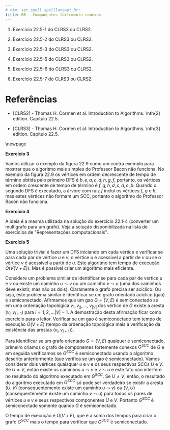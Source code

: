 ```yaml
---
# vim: set spell spelllang=pt_br:
title: 06 - Componentes fortemente conexos
---
```


1. Exercício 22.5-1 do CLRS3 ou CLRS2.

2. Exercício 22.5-2 do CLRS3 ou CLRS2.

3. Exercício 22.5-3 do CLRS3 ou CLRS2.

4. Exercício 22.5-5 do CLRS3 ou CLRS2.

5. Exercício 22.5-6 do CLRS3 ou CLRS2.

6. Exercício 22.5-7 do CLRS3 ou CLRS2.



# Referências

-   [CLRS2] - Thomas H. Cormen et al. Introduction to Algorithms. \nth{2} edition. Capítulo 22.5.

-   [CLRS3] - Thomas H. Cormen et al. Introduction to Algorithms. \nth{3} edition. Capítulo 22.5.


\newpage

**Exercício 3**

Vamos utilizar o exemplo da figura 22.9 como um contra exemplo para mostrar que
o algoritmo mais simples do Professor Bacon não funciona. No exemplo da figura
22.9 os vértices em ordem decrescente de tempo de término obtida pelo primeiro
DFS é $b, e, a, c, d, h, g, f$, portanto, os vértices em ordem crescente de
tempo de término é $f, g, h, d, c, a, e, b$. Quando o segundo DFS é executado,
a árvore com raiz $f$ inclui os vértices $f$, $g$ e $h$, mas estes vértices não
formam um SCC, portanto o algoritmo do Professor Bacon não funciona.


**Exercício 4**

A ideia é a mesma utilizada na solução do exercício 22.1-4 (converter um
multigrafo para um grafo). Veja a solução disponibilizada na lista de
exercícios de "Representações computacionais".


**Exercício 5**

Uma solução trivial é fazer um DFS iniciando em cada vértice e verificar se
para cada par de vértice $u$ e $v$, o vértice $u$ é acessível a partir de $v$
ou se o vértice $v$ é acessível a partir de $u$. Este algoritmo tem tempo de
execução $O(V (V + E))$. Mas é possível criar um algoritmo mais eficiente.

Considere um problema similar de identificar se para cada par de vértice $u$ e
$v$ ou existe um caminho $u \leadsto v$ ou um caminho $v \leadsto u$ (uma dos
caminhos deve existir, mas não os dois). Claramente o grafo precisa ser
acíclico. Ou seja, este problema similar é identificar se um grafo orientado
acíclico (gao) é semiconectado. Afirmamos que um gao $G = (V, E)$ é
semiconectado se em uma ordenação topológica $v_1, v_2, \dots, v_{|V|}$ dos
vértice de $G$ existe a aresta $(v_i, v_{i+1})$ para $i = 1, 2, \dots |V| - 1$.
A demostração desta afirmação ficar como exercício para o leitor. Verificar se
um gao é semiconectado tem tempo de execução $O(V + E)$ (tempo da ordenação
topológica mais a verificação da existência das arestas $(v_i, v_{i + 1})$).

Para identificar se um grafo orientado $G = (V, E)$ qualquer é semiconectado,
primeiro criamos o grafo de componentes fortemente conexos $G^{SCC}$ de $G$ e
em seguida verificamos se $G^{SCC}$ é semiconectado usando o algoritmo descrito
anteriormente (que verifica se um gao é semiconectado). Vamos considerar dois
vértices quaisquer $u$ e $v$ e os seus respectivos SCCs $U$ e $V$. Se $U = V$,
então existe os caminhos $u \leadsto v$ e $v \leadsto u$ e este fato não
interfere no resultado do algoritmo executado em $G^{SCC}$. Se $U \not = V$,
então, o resultado do algoritmo executado em $G^{SCC}$ só pode ser verdadeiro
se existir a aresta $(U, V)$ (consequentemente existe um caminho $u \leadsto
v$) ou $(V, U)$ (consequentemente existe um caminho $v \leadsto u$) para todos
os pares de vértices $u$ e $v$ e seus respectivos componentes $U$ e $V$.
Portanto $G^{SCC}$ é semiconectado somente quando $G$ é semiconectado.

O tempo de execução é $O(V + E)$, que é a soma dos tempos para criar o grafo
$G^{SCC}$ mais o tempo para verificar que $G^{SCC}$ é semiconectado.
